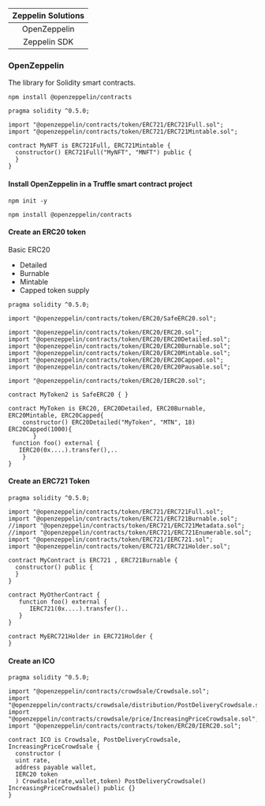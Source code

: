 | Zeppelin Solutions | 
| :-------: | 
| OpenZeppelin | 
| Zeppelin SDK |  

### OpenZeppelin
The library for Solidity smart contracts.

``` npm install @openzeppelin/contracts ```

```
pragma solidity ^0.5.0;
 
import "@openzeppelin/contracts/token/ERC721/ERC721Full.sol";
import "@openzeppelin/contracts/token/ERC721/ERC721Mintable.sol";
 
contract MyNFT is ERC721Full, ERC721Mintable {
  constructor() ERC721Full("MyNFT", "MNFT") public {
  }
}

```
#### Install OpenZeppelin in a Truffle smart contract project

``` npm init -y ```

``` npm install @openzeppelin/contracts ```

#### Create an ERC20 token

Basic ERC20 
   - Detailed
   - Burnable
   - Mintable
   - Capped token supply

``` 
pragma solidity ^0.5.0;

import "@openzeppelin/contracts/token/ERC20/SafeERC20.sol";

import "@openzeppelin/contracts/token/ERC20/ERC20.sol";
import "@openzeppelin/contracts/token/ERC20/ERC20Detailed.sol";
import "@openzeppelin/contracts/token/ERC20/ERC20Burnable.sol";
import "@openzeppelin/contracts/token/ERC20/ERC20Mintable.sol";
import "@openzeppelin/contracts/token/ERC20/ERC20Capped.sol";
import "@openzeppelin/contracts/token/ERC20/ERC20Pausable.sol";

import "@openzeppelin/contracts/token/ERC20/IERC20.sol";

contract MyToken2 is SafeERC20 { } 

contract MyToken is ERC20, ERC20Detailed, ERC20Burnable, ERC20Mintable, ERC20Capped{
    constructor() ERC20Detailed("MyToken", "MTN", 18) ERC20Capped(1000){
       }
 function foo() external { 
   IERC20(0x....).transfer(),..
    } 
}
```
#### Create an ERC721 Token

``` 
pragma solidity ^0.5.0;

import "@openzeppelin/contracts/token/ERC721/ERC721Full.sol"; 
import "@openzeppelin/contracts/token/ERC721/ERC721Burnable.sol"; 
//import "@openzeppelin/contracts/token/ERC721/ERC721Metadata.sol";
//import "@openzeppelin/contracts/token/ERC721/ERC721Enumerable.sol";
import "@openzeppelin/contracts/token/ERC721/IERC721.sol";
import "@openzeppelin/contracts/token/ERC721/ERC721Holder.sol";

contract MyContract is ERC721 , ERC721Burnable {
  constructor() public {
  }
}

contract MyOtherContract {
   function foo() external {
      IERC721(0x....).transfer()..
   }
}

contract MyERC721Holder in ERC721Holder {
}

```
#### Create an ICO

``` 
pragma solidity ^0.5.0;

import "@openzeppelin/contracts/crowdsale/Crowdsale.sol";
import "@openzeppelin/contracts/crowdsale/distribution/PostDeliveryCrowdsale.sol";
import "@openzeppelin/contracts/crowdsale/price/IncreasingPriceCrowdsale.sol";
import "@openzeppelin/contracts/contracts/token/ERC20/IERC20.sol";

contract ICO is Crowdsale, PostDeliveryCrowdsale, IncreasingPriceCrowdsale {
  constructor (
  uint rate, 
  address payable wallet, 
  IERC20 token
  ) Crowdsale(rate,wallet,token) PostDeliveryCrowdsale() IncreasingPriceCrowdsale() public {}
}
```




